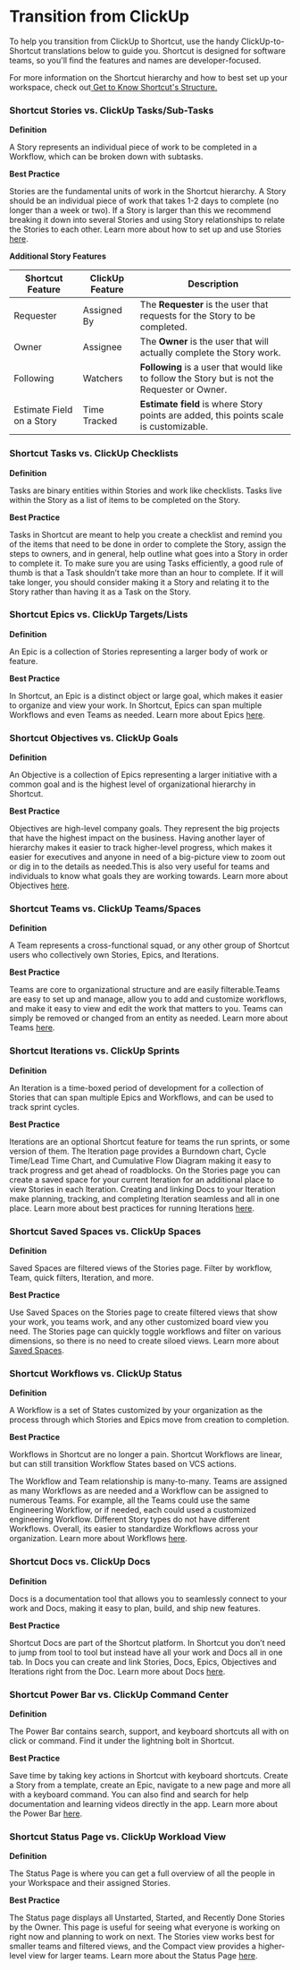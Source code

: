 # Transition from ClickUp

To help you transition from ClickUp to Shortcut, use the handy ClickUp-to-Shortcut translations below to guide you. Shortcut is designed for software teams, so you'll find the features and names are developer-focused.

For more information on the Shortcut hierarchy and how to best set up your workspace, check out[ Get to Know Shortcut's Structure.](https://help.shortcut.com/hc/en-us/articles/23970339393172-1-Get-to-Know-Shortcut-s-Structure)

### Shortcut Stories vs. ClickUp Tasks/Sub-Tasks <a href="#h_01jmctm5krpknpf99f03vms3c3" id="h_01jmctm5krpknpf99f03vms3c3"></a>

**Definition**

A Story represents an individual piece of work to be completed in a Workflow, which can be broken down with subtasks.

**Best Practice**

Stories are the fundamental units of work in the Shortcut hierarchy. A Story should be an individual piece of work that takes 1-2 days to complete (no longer than a week or two). If a Story is larger than this we recommend breaking it down into several Stories and using Story relationships to relate the Stories to each other. Learn more about how to set up and use Stories [here](https://help.shortcut.com/hc/en-us/sections/201151629-Stories-Story-Templates).

**Additional Story Features**

| Shortcut Feature          | ClickUp Feature | Description                                                                                    |
| ------------------------- | --------------- | ---------------------------------------------------------------------------------------------- |
| Requester                 | Assigned By     | The **Requester** is the user that requests for the Story to be completed.                     |
| Owner                     | Assignee        | The **Owner** is the user that will actually complete the Story work.                          |
| Following                 | Watchers        | **Following** is a user that would like to follow the Story but is not the Requester or Owner. |
| Estimate Field on a Story | Time Tracked    | **Estimate field** is where Story points are added, this points scale is customizable.         |

### Shortcut Tasks vs. ClickUp Checklists <a href="#h_01jmctmd9hpd0715x6wht49h2t" id="h_01jmctmd9hpd0715x6wht49h2t"></a>

**Definition**

Tasks are binary entities within Stories and work like checklists. Tasks live within the Story as a list of items to be completed on the Story.

**Best Practice**

Tasks in Shortcut are meant to help you create a checklist and remind you of the items that need to be done in order to complete the Story, assign the steps to owners, and in general, help outline what goes into a Story in order to complete it. To make sure you are using Tasks efficiently, a good rule of thumb is that a Task shouldn’t take more than an hour to complete. If it will take longer, you should consider making it a Story and relating it to the Story rather than having it as a Task on the Story.

### Shortcut Epics vs. ClickUp Targets/Lists <a href="#h_01jmctmjh515gnth5ajqfaqqra" id="h_01jmctmjh515gnth5ajqfaqqra"></a>

**Definition**

An Epic is a collection of Stories representing a larger body of work or feature.

**Best Practice**

In Shortcut, an Epic is a distinct object or large goal, which makes it easier to organize and view your work. In Shortcut, Epics can span multiple Workflows and even Teams as needed. Learn more about Epics [here](https://help.shortcut.com/hc/en-us/sections/201211075-Epics).

### Shortcut Objectives vs. ClickUp Goals <a href="#h_01jmctmv1hrjzt4ert0d239kqx" id="h_01jmctmv1hrjzt4ert0d239kqx"></a>

**Definition**

An Objective is a collection of Epics representing a larger initiative with a common goal and is the highest level of organizational hierarchy in Shortcut.

**Best Practice**

Objectives are high-level company goals. They represent the big projects that have the highest impact on the business. Having another layer of hierarchy makes it easier to track higher-level progress, which makes it easier for executives and anyone in need of a big-picture view to zoom out or dig in to the details as needed.This is also very useful for teams and individuals to know what goals they are working towards. Learn more about Objectives [here](https://help.shortcut.com/hc/en-us/sections/203244666-Objectives).

### Shortcut Teams vs. ClickUp Teams/Spaces <a href="#h_01jmctmzqa8ttn8fb60sazrq1e" id="h_01jmctmzqa8ttn8fb60sazrq1e"></a>

**Definition**

A Team represents a cross-functional squad, or any other group of Shortcut users who collectively own Stories, Epics, and Iterations.

**Best Practice**

Teams are core to organizational structure and are easily filterable.Teams are easy to set up and manage, allow you to add and customize workflows, and make it easy to view and edit the work that matters to you. Teams can simply be removed or changed from an entity as needed. Learn more about Teams [here](https://help.shortcut.com/hc/en-us/sections/360012895951-Teams).

### Shortcut Iterations vs. ClickUp Sprints <a href="#h_01jmctn3wzb85g92pan4wax9pm" id="h_01jmctn3wzb85g92pan4wax9pm"></a>

**Definition**

An Iteration is a time-boxed period of development for a collection of Stories that can span multiple Epics and Workflows, and can be used to track sprint cycles.

**Best Practice**

Iterations are an optional Shortcut feature for teams the run sprints, or some version of them. The Iteration page provides a Burndown chart, Cycle Time/Lead Time Chart, and Cumulative Flow Diagram making it easy to track progress and get ahead of roadblocks. On the Stories page you can create a saved space for your current Iteration for an additional place to view Stories in each Iteration. Creating and linking Docs to your Iteration make planning, tracking, and completing Iteration seamless and all in one place. Learn more about best practices for running Iterations [here](https://help.shortcut.com/hc/en-us/sections/360004690231-Iterations).

### Shortcut Saved Spaces vs. ClickUp Spaces <a href="#h_01jmctn85e46j07p2cv26548nj" id="h_01jmctn85e46j07p2cv26548nj"></a>

**Definition**

Saved Spaces are filtered views of the Stories page. Filter by workflow, Team, quick filters, Iteration, and more.

**Best Practice**

Use Saved Spaces on the Stories page to create filtered views that show your work, you teams work, and any other customized board view you need. The Stories page can quickly toggle workflows and filter on various dimensions, so there is no need to create siloed views. Learn more about [Saved Spaces](https://help.shortcut.com/hc/en-us/articles/208180646-What-are-Spaces-).

### Shortcut Workflows vs. ClickUp Status <a href="#h_01jmctnbdhmn2ezd4bnmbzs3cr" id="h_01jmctnbdhmn2ezd4bnmbzs3cr"></a>

**Definition**

A Workflow is a set of States customized by your organization as the process through which Stories and Epics move from creation to completion.

**Best Practice**

Workflows in Shortcut are no longer a pain. Shortcut Workflows are linear, but can still transition Workflow States based on VCS actions.

The Workflow and Team relationship is many-to-many. Teams are assigned as many Workflows as are needed and a Workflow can be assigned to numerous Teams. For example, all the Teams could use the same Engineering Workflow, or if needed, each could used a customized engineering Workflow. Different Story types do not have different Workflows. Overall, its easier to standardize Workflows across your organization. Learn more about Workflows [here](https://help.shortcut.com/hc/en-us/articles/360016617052-Managing-Your-Workflows).

### Shortcut Docs vs. ClickUp Docs <a href="#h_01jmctnfdn8qy49p2yex6gkqmw" id="h_01jmctnfdn8qy49p2yex6gkqmw"></a>

**Definition**

Docs is a documentation tool that allows you to seamlessly connect to your work and Docs, making it easy to plan, build, and ship new features.

**Best Practice**

Shortcut Docs are part of the Shortcut platform. In Shortcut you don’t need to jump from tool to tool but instead have all your work and Docs all in one tab. In Docs you can create and link Stories, Docs, Epics, Objectives and Iterations right from the Doc. Learn more about Docs [here](https://help.shortcut.com/hc/en-us/articles/6510907441428-Docs-Overview).

### Shortcut Power Bar vs. ClickUp Command Center <a href="#h_01jmctnpc7b5ewxfdp8mgj4kc3" id="h_01jmctnpc7b5ewxfdp8mgj4kc3"></a>

**Definition**

The Power Bar contains search, support, and keyboard shortcuts all with on click or command. Find it under the lightning bolt in Shortcut.

**Best Practice**

Save time by taking key actions in Shortcut with keyboard shortcuts. Create a Story from a template, create an Epic, navigate to a new page and more all with a keyboard command. You can also find and search for help documentation and learning videos directly in the app. Learn more about the Power Bar [here](https://help.shortcut.com/hc/en-us/articles/360061689571-Power-Bar).

### Shortcut Status Page vs. ClickUp Workload View <a href="#h_01jmctnvcjd5692tre5h2mp6fj" id="h_01jmctnvcjd5692tre5h2mp6fj"></a>

**Definition**

The Status Page is where you can get a full overview of all the people in your Workspace and their assigned Stories.

**Best Practice**

The Status page displays all Unstarted, Started, and Recently Done Stories by the Owner. This page is useful for seeing what everyone is working on right now and planning to work on next. The Stories view works best for smaller teams and filtered views, and the Compact view provides a higher-level view for larger teams. Learn more about the Status Page [here](https://help.shortcut.com/hc/en-us/articles/206369286-What-is-the-Status-page-).

